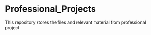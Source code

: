 # Professional_Projects
This repository stores the files and relevant material from professional project
